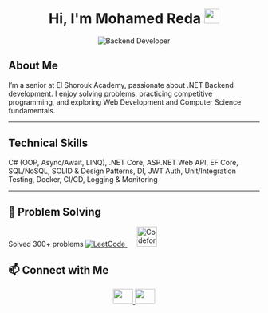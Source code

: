 <h1 align="center">Hi, I'm Mohamed Reda <img src="https://media.giphy.com/media/hvRJCLFzcasrR4ia7z/giphy.gif" width="30"></h1>

<p align="center">
  <img src="https://img.shields.io/badge/Backend%20Developer-red?style=for-the-badge&logo=dot-net" alt="Backend Developer"/>
</p>



## About Me

I’m a senior at El Shorouk Academy, passionate about .NET Backend development. I enjoy solving problems, practicing competitive programming, and exploring Web Development and Computer Science fundamentals.  

---
## Technical Skills

C# (OOP, Async/Await, LINQ), .NET Core, ASP.NET Web API, EF Core, SQL/NoSQL, SOLID & Design Patterns, DI, JWT Auth, Unit/Integration Testing, Docker, CI/CD, Logging & Monitoring

---
## 🧠 Problem Solving
Solved 300+ problems 
  <a href="https://leetcode.com/MohamedReda3456/" target="_blank">
    <img src="https://img.icons8.com/external-tal-revivo-shadow-tal-revivo/48/000000/external-level-up-your-coding-skills-and-quickly-land-a-job-logo-shadow-tal-revivo.png" alt="LeetCode" title="LeetCode Profile"/>
  </a>
  &nbsp;&nbsp;&nbsp;&nbsp;
  <a href="https://codeforces.com/profile/mohamedredaodah89" target="_blank">
    <img src="https://raw.githubusercontent.com/rahuldkjain/github-profile-readme-generator/master/src/images/icons/Social/codeforces.svg" height="40" title="Codeforces Profile"/>
  </a>


## 📫 Connect with Me
<p align="center">
  <a href="https://www.linkedin.com/in/mohamed-reda-801b2a297/" target="_blank">
    <img src="https://raw.githubusercontent.com/rahuldkjain/github-profile-readme-generator/master/src/images/icons/Social/linked-in-alt.svg" height="30" width="40" />
  </a>
  <a href="mailto:mohamedreda.engineer0@gmail.com" target="_blank">
    <img src="https://img.icons8.com/fluency/48/gmail.png" height="30" width="40"/>
  </a>
</p>

